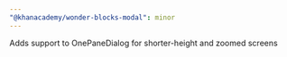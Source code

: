 ```yaml
---
"@khanacademy/wonder-blocks-modal": minor
---
```


Adds support to OnePaneDialog for shorter-height and zoomed screens
